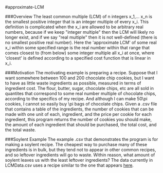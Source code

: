 #approximate-LCM

###Overview
The least common multiple (LCM) of n integers x_1,... x_n is the smallest positive integer that is an integer multiple of every x_i. This definition is complicated when the x_i are allowed to be arbitrary real numbers, because if we keep "integer multiple" then the LCM will likely no longer exist, and if we say "real multiple" then it is not well-defined (there is no smallest positive real number). Here the 'approximate LCM' of some real x_i within some specified range is the real number within that range that comes closest to (from below) some integer multiple all x_i at once, where 'closest' is defined according to a specified cost function that is linear in x_i.

###Motivation
The motivating example is preparing a recipe. Suppose that I want somewhere between 100 and 200 chocolate chip cookies, but I want to have as little waste ingredients as possible, measured in terms of ingredient cost. The flour, butter, sugar, chocolate chips, etc are all sold in quantites that correspond to some real number multiple of chocolate chips, according to the specifics of my recipe. And although I can make 50\pi cookies, I cannot so easily buy \pi bags of chocolate chips. Given a .csv file that contains a table of the ingredients, the number of cookies that can be made with one unit of each, ingredient, and the price per cookie for each ingredient, this program returns the number of cookies you should make, the amount of each ingredient that should be purchased, the total cost, and the total waste. 

###Soylent Example
The example .csv that demonstrates the program is for making a soylent recipe. The cheapest way to purchase many of these ingredients is in bulk, but they tend not to appear in other common recipes, and so leftover ingredients will go to waste. Within reason, what amount of soylent leaves us with the least leftover ingredients? The data currently in LCMData.csv uses a recipe similar to the one that appears [here](https://diy.soylent.com/recipes/bulletproof-soylent-people-chow-with-oat-flour-similar-to-official-soylent).
